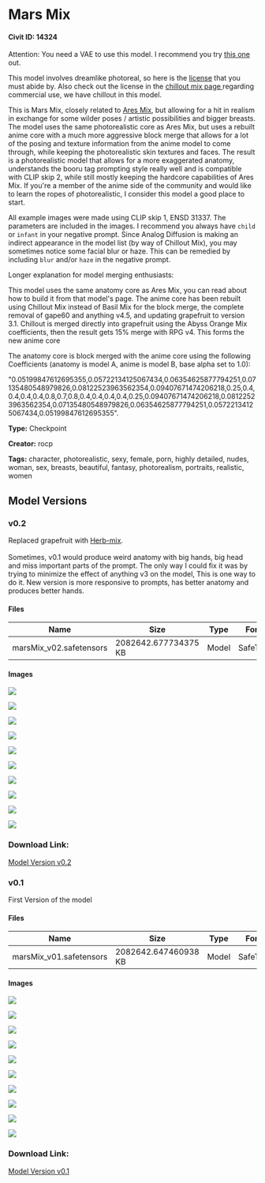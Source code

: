 # Mars Mix

#### Civit ID: 14324

<p>Attention: You need a VAE to use this model. I recommend you try <a target="_blank" rel="ugc" href="https://huggingface.co/stabilityai/sd-vae-ft-mse-original/tree/main">this one</a> out.</p><p></p><p>This model involves dreamlike photoreal, so here is the <a target="_blank" rel="ugc" href="https://huggingface.co/dreamlike-art/dreamlike-photoreal-2.0/blob/main/LICENSE.md">license</a> that you must abide by. Also check out the license in the <a target="_blank" rel="ugc" href="https://civitai.com/models/6424/chilloutmix">chillout mix page </a>regarding commercial use, we have chillout in this model.</p><p></p><p>This is Mars Mix, closely related to <a target="_blank" rel="ugc" href="https://civitai.com/models/6931/ares-mix">Ares Mix</a>, but allowing for a hit in realism in exchange for some wilder poses / artistic possibilities and bigger breasts. The model uses the same photorealistic core as Ares Mix, but uses a rebuilt anime core with a much more aggressive block merge that allows for a lot of the posing and texture information from the anime model to come through, while keeping the photorealistic skin textures and faces. The result is a photorealistic model that allows for a more exaggerated anatomy, understands the booru tag prompting style really well and is compatible with CLIP skip 2, while still mostly keeping the hardcore capabilities of Ares Mix. If you're a member of the anime side of the community and would like to learn the ropes of photorealistic, I consider this model a good place to start.</p><p></p><p>All example images were made using CLIP skip 1, ENSD 31337. The parameters are included in the images. I recommend you always have <code>child</code> or <code>infant</code> in your negative prompt. Since Analog Diffusion is making an indirect appearance in the model list (by way of Chillout Mix), you may sometimes notice some facial blur or haze. This can be remedied by including <code>blur</code> and/or <code>haze</code> in the negative prompt.</p><p></p><p>Longer explanation for model merging enthusiasts:</p><p></p><p>This model uses the same anatomy core as Ares Mix, you can read about how to build it from that model's page. The anime core has been rebuilt using Chillout Mix instead of Basil Mix for the block merge, the complete removal of gape60 and anything v4.5, and updating grapefruit to version 3.1. Chillout is merged directly into grapefruit using the Abyss Orange Mix coefficients, then the result gets 15% merge with RPG v4. This forms the new anime core</p><p></p><p>The anatomy core is block merged with the anime core using the following Coefficients (anatomy is model A, anime is model B, base alpha set to 1.0):</p><p>"0.05199847612695355,0.05722134125067434,0.06354625877794251,0.07135480548979826,0.08122523963562354,0.09407671474206218,0.25,0.4,0.4,0.4,0.4,0.8,0.7,0.8,0.4,0.4,0.4,0.4,0.25,0.09407671474206218,0.08122523963562354,0.07135480548979826,0.06354625877794251,0.05722134125067434,0.05199847612695355".</p>

**Type:** Checkpoint

**Creator:** rocp

**Tags:** character, photorealistic, sexy, female, porn, highly detailed, nudes, woman, sex, breasts, beautiful, fantasy, photorealism, portraits, realistic, women

## Model Versions

### v0.2

<p>Replaced grapefruit with <a target="_blank" rel="ugc" href="https://civitai.com/models/10045/walnutcream-blend-herbmix">Herb-mix</a>.<br /><br />Sometimes, v0.1 would produce weird anatomy with big hands, big head and miss important parts of the prompt. The only way I could fix it was by trying to minimize the effect of anything v3 on the model, This is one way to do it. New version is more responsive to prompts, has better anatomy and produces better hands.</p>

#### Files

| Name | Size | Type | Format | Download Url | AutoV1 | AutoV2 | SHA256 | CRC32 | BLAKE3 |
| --- | --- | --- | --- | --- | --- | --- | --- | --- | --- |
| marsMix_v02.safetensors | 2082642.677734375 KB | Model | SafeTensor | https://civitai.com/api/download/models/27008 | A38B9FA8 | 2F775BE578 | 2F775BE5784079BDA0961D403B32E2BA48C2DCB8C44F9B2E0C2DCCFDA0FB75EF | CEAF1CEE | C76DAB637AE55876D1AF4F02DC766309F67F0F7B2E683819955EB4A5BED56B4F |

#### Images

<p><img src="https://image.civitai.com/xG1nkqKTMzGDvpLrqFT7WA/449dc801-cbf6-4c2a-9570-b58a76b1a100/width=450/297678.jpeg" /></p>

<p><img src="https://image.civitai.com/xG1nkqKTMzGDvpLrqFT7WA/6092378c-0bbf-4c67-7c6c-f44f8e7e0f00/width=450/297677.jpeg" /></p>

<p><img src="https://image.civitai.com/xG1nkqKTMzGDvpLrqFT7WA/0be004de-bc0f-4a5c-fd36-ba08cfbcf400/width=450/297676.jpeg" /></p>

<p><img src="https://image.civitai.com/xG1nkqKTMzGDvpLrqFT7WA/70edd191-952d-447e-ae18-27cb6d71dd00/width=450/297675.jpeg" /></p>

<p><img src="https://image.civitai.com/xG1nkqKTMzGDvpLrqFT7WA/2f7c1c3d-9a47-49de-9892-d7e8dd1f1900/width=450/297674.jpeg" /></p>

<p><img src="https://image.civitai.com/xG1nkqKTMzGDvpLrqFT7WA/1226a2d8-ab45-4ff5-9f5f-c0a7a7980200/width=450/297673.jpeg" /></p>

<p><img src="https://image.civitai.com/xG1nkqKTMzGDvpLrqFT7WA/6581b2c5-7faf-4232-6183-b5feb7e54600/width=450/297672.jpeg" /></p>

<p><img src="https://image.civitai.com/xG1nkqKTMzGDvpLrqFT7WA/71b12ad3-2e75-4c23-643c-fbdc00f47f00/width=450/297671.jpeg" /></p>

<p><img src="https://image.civitai.com/xG1nkqKTMzGDvpLrqFT7WA/2b51b558-36cc-4a67-6497-f0ba68154900/width=450/297670.jpeg" /></p>

<p><img src="https://image.civitai.com/xG1nkqKTMzGDvpLrqFT7WA/e9b0e999-07a8-42d4-6856-e76024f1c900/width=450/297669.jpeg" /></p>

### Download Link:

[Model Version v0.2](https://civitai.com/api/download/models/27008)

### v0.1

<p>First Version of the model</p>

#### Files

| Name | Size | Type | Format | Download Url | AutoV1 | AutoV2 | SHA256 | CRC32 | BLAKE3 |
| --- | --- | --- | --- | --- | --- | --- | --- | --- | --- |
| marsMix_v01.safetensors | 2082642.647460938 KB | Model | SafeTensor | https://civitai.com/api/download/models/16860 | 95214B53 | 13EE9F7FB1 | 13EE9F7FB183F8E354E977ED14818812C90FC6ECBE929D45FADB51A1CF57798B | 507FEF30 | 0BFAFD63D7CC00780AFE7138D0E38BF42403A356A8EACC3C0EC1614783B4ED16 |

#### Images

<p><img src="https://image.civitai.com/xG1nkqKTMzGDvpLrqFT7WA/6d012280-5a3a-4122-159e-0deb8d3f0800/width=450/170533.jpeg" /></p>

<p><img src="https://image.civitai.com/xG1nkqKTMzGDvpLrqFT7WA/eed7f779-89da-48de-087c-9b1d787d7d00/width=450/170545.jpeg" /></p>

<p><img src="https://image.civitai.com/xG1nkqKTMzGDvpLrqFT7WA/f6a0f80e-4430-4986-5e0c-6d98b86ef600/width=450/170544.jpeg" /></p>

<p><img src="https://image.civitai.com/xG1nkqKTMzGDvpLrqFT7WA/309f3a58-8db0-46f7-084f-d60b8289e000/width=450/170543.jpeg" /></p>

<p><img src="https://image.civitai.com/xG1nkqKTMzGDvpLrqFT7WA/679ecb88-7f28-46b4-383b-79b22afe4c00/width=450/170542.jpeg" /></p>

<p><img src="https://image.civitai.com/xG1nkqKTMzGDvpLrqFT7WA/8ec99f67-554c-46ea-a404-bf1b29c02c00/width=450/170541.jpeg" /></p>

<p><img src="https://image.civitai.com/xG1nkqKTMzGDvpLrqFT7WA/dbfac578-7bfd-4162-ac32-889402961f00/width=450/170540.jpeg" /></p>

<p><img src="https://image.civitai.com/xG1nkqKTMzGDvpLrqFT7WA/236eedad-1cc6-4c51-bd99-8688d9a61a00/width=450/170539.jpeg" /></p>

<p><img src="https://image.civitai.com/xG1nkqKTMzGDvpLrqFT7WA/b51f8743-0d55-4087-356e-612fadca7100/width=450/170538.jpeg" /></p>

<p><img src="https://image.civitai.com/xG1nkqKTMzGDvpLrqFT7WA/a8291be2-fdaf-4c7b-b09a-a2a7a118ad00/width=450/170537.jpeg" /></p>

### Download Link:

[Model Version v0.1](https://civitai.com/api/download/models/16860)

